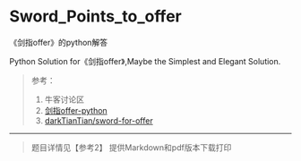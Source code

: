 # Sword_Points_to_offer
《剑指offer》的python解答

Python Solution for《剑指offer》,Maybe the Simplest and Elegant Solution.

> 参考：
> 1. 牛客讨论区
> 2. [剑指offer-python](https://kaiyuanyokii2n.com/offer-python.html)
> 3. [darkTianTian/sword-for-offer](https://github.com/darkTianTian/sword-for-offer)

---------

> 题目详情见【参考2】
> 提供Markdown和pdf版本下载打印
